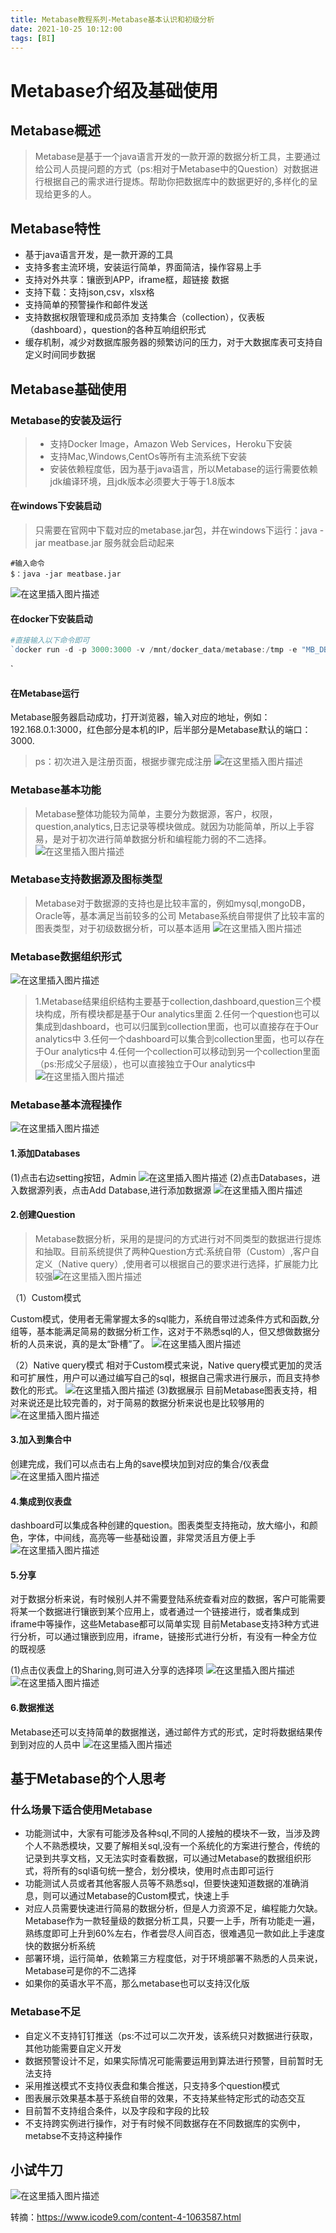 ```yaml
---
title: Metabase教程系列-Metabase基本认识和初级分析
date: 2021-10-25 10:12:00
tags: [BI]
---
```


# Metabase介绍及基础使用

## Metabase概述

> Metabase是基于一个java语言开发的一款开源的数据分析工具，主要通过给公司人员提问题的方式（ps:相对于Metabase中的Question）对数据进行根据自己的需求进行提炼。帮助你把数据库中的数据更好的,多样化的呈现给更多的人。

## Metabase特性

- 基于java语言开发，是一款开源的工具
- 支持多套主流环境，安装运行简单，界面简洁，操作容易上手
- 支持对外共享：镶嵌到APP，iframe框，超链接 数据
- 支持下载：支持json,csv，xlsx格
- 支持简单的预警操作和邮件发送
- 支持数据权限管理和成员添加 支持集合（collection），仪表板（dashboard），question的各种互响组织形式
- 缓存机制，减少对数据库服务器的频繁访问的压力，对于大数据库表可支持自定义时间同步数据

## Metabase基础使用

### Metabase的安装及运行

> - 支持Docker Image，Amazon Web Services，Heroku下安装
> - 支持Mac,Windows,CentOs等所有主流系统下安装
> - 安装依赖程度低，因为基于java语言，所以Metabase的运行需要依赖 jdk编译环境，且jdk版本必须要大于等于1.8版本

#### 在windows下安装启动

> 只需要在官网中下载对应的metabase.jar包，并在windows下运行：java -jar meatbase.jar 服务就会启动起来

```
#输入命令
$：java -jar meatbase.jar
```

![在这里插入图片描述](https://cdn.jsdelivr.net/gh/zshipu/images/202110261110877.png)

#### 在docker下安装启动

```powershell
#直接输入以下命令即可
`docker run -d -p 3000:3000 -v /mnt/docker_data/metabase:/tmp -e "MB_DB_FILE=/tmp/metabase.db" --name metabase metabase/metabase
```

`

#### 在Metabase运行

Metabase服务器启动成功，打开浏览器，输入对应的地址，例如：192.168.0.1:3000，红色部分是本机的IP，后半部分是Metabase默认的端口：3000.

> ps：初次进入是注册页面，根据步骤完成注册
> ![在这里插入图片描述](https://cdn.jsdelivr.net/gh/zshipu/images/202110261110879.png)

### Metabase基本功能

> Metabase整体功能较为简单，主要分为数据源，客户，权限，question,analytics,日志记录等模块做成。就因为功能简单，所以上手容易，是对于初次进行简单数据分析和编程能力弱的不二选择。
> ![在这里插入图片描述](https://cdn.jsdelivr.net/gh/zshipu/images/202110261110880.png)

### Metabase支持数据源及图标类型

> Metabase对于数据源的支持也是比较丰富的，例如mysql,mongoDB，Oracle等，基本满足当前较多的公司
> Metabase系统自带提供了比较丰富的图表类型，对于初级数据分析，可以基本适用
> ![在这里插入图片描述](https://cdn.jsdelivr.net/gh/zshipu/images/202110261110881.png)

### Metabase数据组织形式

![在这里插入图片描述](https://cdn.jsdelivr.net/gh/zshipu/images/202110261110882.png)

> 1.Metabase结果组织结构主要基于collection,dashboard,question三个模块构成，所有模块都是基于Our analytics里面
> 2.任何一个question也可以集成到dashboard，也可以归属到collection里面，也可以直接存在于Our analytics中
> 3.任何一个dashboard可以集合到collection里面，也可以存在于Our analytics中
> 4.任何一个collection可以移动到另一个collection里面（ps:形成父子层级），也可以直接独立于Our analytics中
> ![在这里插入图片描述](https://cdn.jsdelivr.net/gh/zshipu/images/202110261110883.png)

### Metabase基本流程操作

![在这里插入图片描述](https://cdn.jsdelivr.net/gh/zshipu/images/202110261110884.png)

#### 1.添加Databases

(1)点击右边setting按钮，Admin
![在这里插入图片描述](https://cdn.jsdelivr.net/gh/zshipu/images/202110261110885.png)
(2)点击Databases，进入数据源列表，点击Add Database,进行添加数据源
![在这里插入图片描述](https://cdn.jsdelivr.net/gh/zshipu/images/202110261110886.png)

#### 2.创建Question

> Metabase数据分析，采用的是提问的方式进行对不同类型的数据进行提炼和抽取。目前系统提供了两种Question方式:系统自带（Custom）,客户自定义（Native query）,使用者可以根据自己的要求进行选择，扩展能力比较强![在这里插入图片描述](https://cdn.jsdelivr.net/gh/zshipu/images/202110261110887.png)

（1）Custom模式

Custom模式，使用者无需掌握太多的sql能力，系统自带过滤条件方式和函数,分组等，基本能满足简易的数据分析工作，这对于不熟悉sql的人，但又想做数据分析的人员来说，真的是太“卧槽”了。
![在这里插入图片描述](https://cdn.jsdelivr.net/gh/zshipu/images/202110261110888.png)

（2）Native query模式
相对于Custom模式来说，Native query模式更加的灵活和可扩展性，用户可以通过编写自己的sql，根据自己需求进行展示，而且支持参数化的形式。
![在这里插入图片描述](https://cdn.jsdelivr.net/gh/zshipu/images/202110261110889.png)
(3)数据展示
目前Metabase图表支持，相对来说还是比较完善的，对于简易的数据分析来说也是比较够用的
![在这里插入图片描述](https://cdn.jsdelivr.net/gh/zshipu/images/202110261110890.png)

#### 3.加入到集合中

创建完成，我们可以点击右上角的save模块加到对应的集合/仪表盘
![在这里插入图片描述](https://cdn.jsdelivr.net/gh/zshipu/images/202110261110891.png)

#### 4.集成到仪表盘

dashboard可以集成各种创建的question。图表类型支持拖动，放大缩小，和颜色，字体，中间线，高亮等一些基础设置，非常灵活且方便上手
![在这里插入图片描述](https://cdn.jsdelivr.net/gh/zshipu/images/202110261110892.png)

#### 5.分享

对于数据分析来说，有时候别人并不需要登陆系统查看对应的数据，客户可能需要将某一个数据进行镶嵌到某个应用上，或者通过一个链接进行，或者集成到iframe中等操作，这些Metabase都可以简单实现
目前Metabase支持3种方式进行分析，可以通过镶嵌到应用，iframe，链接形式进行分析，有没有一种全方位的既视感

(1)点击仪表盘上的Sharing,则可进入分享的选择项
![在这里插入图片描述](https://cdn.jsdelivr.net/gh/zshipu/images/202110261110893.png)
![在这里插入图片描述](https://cdn.jsdelivr.net/gh/zshipu/images/202110261110894.png)

#### 6.数据推送

Metabase还可以支持简单的数据推送，通过邮件方式的形式，定时将数据结果传到到对应的人员中
![在这里插入图片描述](https://cdn.jsdelivr.net/gh/zshipu/images/202110261110895.png)

## 基于Metabase的个人思考

### 什么场景下适合使用Metabase

- 功能测试中，大家有可能涉及各种sql,不同的人接触的模块不一致，当涉及跨个人不熟悉模块，又要了解相关sql,没有一个系统化的方案进行整合，传统的记录到共享文档，又无法实时查看数据，可以通过Metabase的数据组织形式，将所有的sql语句统一整合，划分模块，使用时点击即可运行
- 功能测试人员或者其他客服人员等不熟悉sql，但要快速知道数据的准确消息，则可以通过Metabase的Custom模式，快速上手
- 对应人员需要快速进行简易的数据分析，但是人力资源不足，编程能力欠缺。Metabase作为一款轻量级的数据分析工具，只要一上手，所有功能走一遍，熟练度即可上升到60%左右，作者尝尽人间百态，很难遇见一款如此上手速度快的数据分析系统
- 部署环境，运行简单，依赖第三方程度低，对于环境部署不熟悉的人员来说，Metabase可是你的不二选择
- 如果你的英语水平不高，那么metabase也可以支持汉化版

### Metabase不足

- 自定义不支持钉钉推送（ps:不过可以二次开发，该系统只对数据进行获取，其他功能需要自定义开发
- 数据预警设计不足，如果实际情况可能需要运用到算法进行预警，目前暂时无法支持
- 采用推送模式不支持仪表盘和集合推送，只支持多个question模式
- 图表展示效果基本基于系统自带的效果，不支持某些特定形式的动态交互
- 目前暂不支持组合条件，以及字段和字段的比较
- 不支持跨实例进行操作，对于有时候不同数据存在不同数据库的实例中，metabse不支持这种操作

## 小试牛刀

![在这里插入图片描述](https://cdn.jsdelivr.net/gh/zshipu/images/202110261110896.png)



转摘：https://www.icode9.com/content-4-1063587.html

